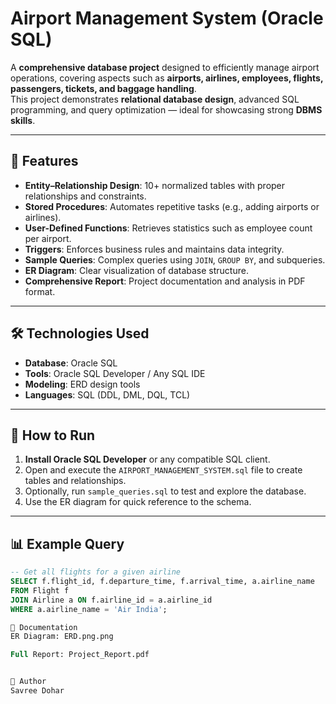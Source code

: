 # Airport Management System (Oracle SQL)

A **comprehensive database project** designed to efficiently manage airport operations, covering aspects such as **airports, airlines, employees, flights, passengers, tickets, and baggage handling**.  
This project demonstrates **relational database design**, advanced SQL programming, and query optimization — ideal for showcasing strong **DBMS skills**.

---

## 📌 Features
- **Entity–Relationship Design**: 10+ normalized tables with proper relationships and constraints.
- **Stored Procedures**: Automates repetitive tasks (e.g., adding airports or airlines).
- **User-Defined Functions**: Retrieves statistics such as employee count per airport.
- **Triggers**: Enforces business rules and maintains data integrity.
- **Sample Queries**: Complex queries using `JOIN`, `GROUP BY`, and subqueries.
- **ER Diagram**: Clear visualization of database structure.
- **Comprehensive Report**: Project documentation and analysis in PDF format.

---

## 🛠 Technologies Used
- **Database**: Oracle SQL
- **Tools**: Oracle SQL Developer / Any SQL IDE
- **Modeling**: ERD design tools
- **Languages**: SQL (DDL, DML, DQL, TCL)

---

## 🚀 How to Run
1. **Install Oracle SQL Developer** or any compatible SQL client.
2. Open and execute the `AIRPORT_MANAGEMENT_SYSTEM.sql` file to create tables and relationships.
3. Optionally, run `sample_queries.sql` to test and explore the database.
4. Use the ER diagram for quick reference to the schema.

---

## 📊 Example Query
```sql
-- Get all flights for a given airline
SELECT f.flight_id, f.departure_time, f.arrival_time, a.airline_name
FROM Flight f
JOIN Airline a ON f.airline_id = a.airline_id
WHERE a.airline_name = 'Air India';

📄 Documentation
ER Diagram: ERD.png.png

Full Report: Project_Report.pdf


👤 Author
Savree Dohar




